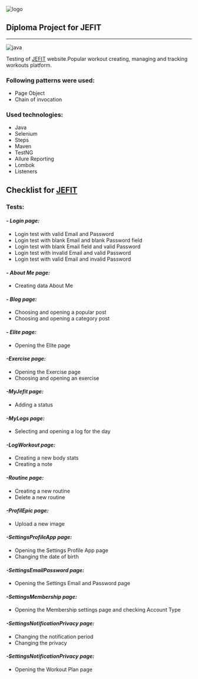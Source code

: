 <img align = "right">![logo](https://i.pinimg.com/736x/9a/4b/73/9a4b739b7a0f7a3c850b6a0a74a25a77--fitness-routines-workout-routines.jpg)<img>
## **Diploma Project for JEFIT**
___

![java](https://img.shields.io/badge/java-v.%2011.0.20-green)

Testing of [JEFIT](https://www.jefit.com/login/) website.Popular workout creating, managing and tracking workouts platform.

### Following patterns were used:

- Page Object
- Chain of invocation

### Used technologies:

- Java  
- Selenium
- Steps
- Maven
- TestNG
- Allure Reporting
- Lombok
- Listeners


## Checklist for [JEFIT](https://www.jefit.com/login/)

### Tests:

#### **_- Login page:_**

- Login test with valid Email and Password
- Login test with blank Email and blank Password field
- Login test with blank Email field and valid Password
- Login test with invalid Email and valid Password
- Login test with valid Email and invalid Password

#### **_- About Me  page:_**

- Сreating data About Me

#### **_- Blog page:_**

- Choosing and opening a popular post
- Choosing and opening a category post

#### **_- Elite page:_**

- Opening the Elite page

#### **_-Exercise page:_**

- Opening the Exercise page
- Choosing and opening an exercise

#### **_-MyJefit page:_**

- Adding a status

#### **_-MyLogs page:_**

- Selecting and opening a log for the day

#### **_-LogWorkout page:_**
- Creating a new body stats
- Creating a  note


#### **_-Routine page:_**

- Creating a new routine
- Delete a new routine

#### **_-ProfilEpic page:_**

- Upload a new image 

#### **_-SettingsProfileApp page:_**

- Opening the Settings Profile App page
- Changing the date of birth

#### **_-SettingsEmailPassword page:_**

- Opening the Settings Email and Password page

#### **_-SettingsMembership page:_**

- Opening the Membership settings page and checking Account Type

#### **_-SettingsNotificationPrivacy page:_**

- Changing the notification period
- Changing the privacy

#### **_-SettingsNotificationPrivacy page:_**

- Opening the Workout Plan page





